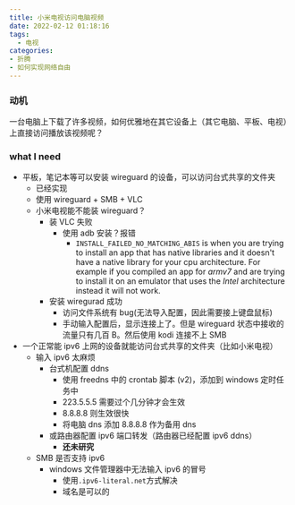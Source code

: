 ```yaml
---
title: 小米电视访问电脑视频
date: 2022-02-12 01:18:16
tags:
  - 电视
categories:
- 折腾
- 如何实现网络自由
---
```


### 动机

一台电脑上下载了许多视频，如何优雅地在其它设备上（其它电脑、平板、电视）上直接访问播放该视频呢？
<!-- more -->

### what I need

- 平板，笔记本等可以安装 wireguard 的设备，可以访问台式共享的文件夹
  - 已经实现
  - 使用 wireguard + SMB + VLC
  - 小米电视能不能装 wireguard？
    - 装 VLC 失败
      - 使用 adb 安装？报错
        - `INSTALL_FAILED_NO_MATCHING_ABIS` is when you are trying to install an app that has native libraries and it doesn't have a native library for your cpu architecture. For example if you compiled an app for _armv7_ and are trying to install it on an emulator that uses the _Intel_ architecture instead it will not work.
    - 安装 wiregurad 成功
      - 访问文件系统有 bug(无法导入配置，因此需要接上键盘鼠标)
      - 手动输入配置后，显示连接上了。但是 wireguard 状态中接收的流量只有几百 B。然后使用 kodi 连接不上 SMB
- 一个正常能 ipv6 上网的设备就能访问台式共享的文件夹（比如小米电视）
  - 输入 ipv6 太麻烦
    - 台式机配置 ddns
      - 使用 freedns 中的 crontab 脚本 (v2)，添加到 windows 定时任务中
      - 223.5.5.5 需要过个几分钟才会生效
      - 8.8.8.8 则生效很快
      - 将电脑 dns 添加 8.8.8.8 作为备用 dns
    - 或路由器配置 ipv6 端口转发（路由器已经配置 ipv6 ddns）
      - **还未研究**
  - SMB 是否支持 ipv6
    - windows 文件管理器中无法输入 ipv6 的冒号
      - 使用`.ipv6-literal.net`方式解决
      - 域名是可以的
